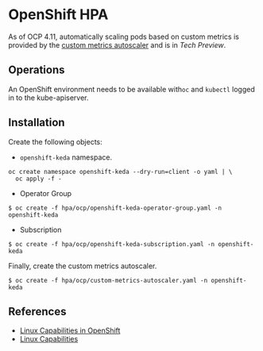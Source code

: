 # OpenShift HPA

As of OCP 4.11, automatically scaling pods based on custom metrics is provided
by the [custom metrics autoscaler](https://docs.openshift.com/container-platform/4.11/nodes/pods/nodes-pods-autoscaling-custom.html) and is in _Tech Preview_.

## Operations

An OpenShift environment needs to be available with`oc` and `kubectl` logged
in to the kube-apiserver. 

## Installation

Create the following objects:

* `openshift-keda` namespace.

```
oc create namespace openshift-keda --dry-run=client -o yaml | \
  oc apply -f -
```

* Operator Group

```
$ oc create -f hpa/ocp/openshift-keda-operator-group.yaml -n openshift-keda
```

* Subscription

```
$ oc create -f hpa/ocp/openshift-keda-subscription.yaml -n openshift-keda
```

Finally, create the custom metrics autoscaler.

```
$ oc create -f hpa/ocp/custom-metrics-autoscaler.yaml -n openshift-keda
```

## References

* [Linux Capabilities in OpenShift](https://cloud.redhat.com/blog/linux-capabilities-in-openshift)
* [Linux Capabilities](https://linux.die.net/man/7/capabilities)